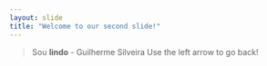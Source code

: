 ```yaml
---
layout: slide
title: "Welcome to our second slide!"
---
```

> Sou **lindo** - Guilherme Silveira
Use the left arrow to go back!
